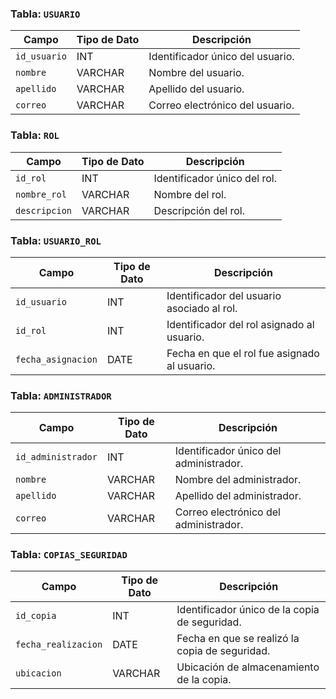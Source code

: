 
### Tabla: `USUARIO`

| Campo          | Tipo de Dato | Descripción                                     |
|----------------|--------------|-------------------------------------------------|
| `id_usuario`   | INT          | Identificador único del usuario.                |
| `nombre`       | VARCHAR      | Nombre del usuario.                             |
| `apellido`     | VARCHAR      | Apellido del usuario.                           |
| `correo`       | VARCHAR      | Correo electrónico del usuario.                 |


### Tabla: `ROL`

| Campo          | Tipo de Dato | Descripción                                     |
|----------------|--------------|-------------------------------------------------|
| `id_rol`       | INT          | Identificador único del rol.                    |
| `nombre_rol`   | VARCHAR      | Nombre del rol.                                 |
| `descripcion`  | VARCHAR      | Descripción del rol.                            |


### Tabla: `USUARIO_ROL`

| Campo          | Tipo de Dato | Descripción                                     |
|----------------|--------------|-------------------------------------------------|
| `id_usuario`   | INT          | Identificador del usuario asociado al rol.      |
| `id_rol`       | INT          | Identificador del rol asignado al usuario.      |
| `fecha_asignacion` | DATE     | Fecha en que el rol fue asignado al usuario.    |


### Tabla: `ADMINISTRADOR`

| Campo            | Tipo de Dato | Descripción                                    |
|------------------|--------------|------------------------------------------------|
| `id_administrador` | INT       | Identificador único del administrador.         |
| `nombre`         | VARCHAR     | Nombre del administrador.                      |
| `apellido`       | VARCHAR     | Apellido del administrador.                    |
| `correo`         | VARCHAR     | Correo electrónico del administrador.          |


### Tabla: `COPIAS_SEGURIDAD`

| Campo              | Tipo de Dato | Descripción                                   |
|--------------------|--------------|-----------------------------------------------|
| `id_copia`         | INT          | Identificador único de la copia de seguridad. |
| `fecha_realizacion` | DATE        | Fecha en que se realizó la copia de seguridad. |
| `ubicacion`        | VARCHAR      | Ubicación de almacenamiento de la copia.      |
